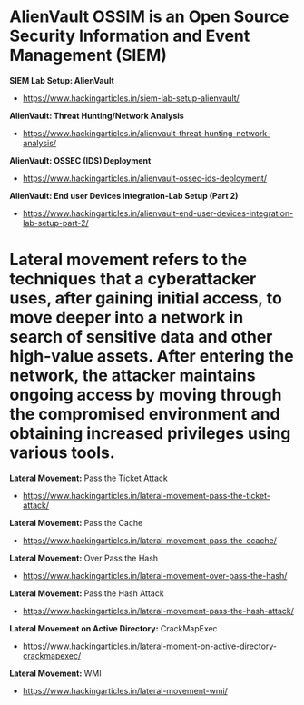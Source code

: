 # AlienVault OSSIM is an Open Source Security Information and Event Management (SIEM)


**SIEM Lab Setup: AlienVault**

- https://www.hackingarticles.in/siem-lab-setup-alienvault/


**AlienVault: Threat Hunting/Network Analysis**

- https://www.hackingarticles.in/alienvault-threat-hunting-network-analysis/


**AlienVault: OSSEC (IDS) Deployment**

- https://www.hackingarticles.in/alienvault-ossec-ids-deployment/


**AlienVault: End user Devices Integration-Lab Setup (Part 2)**

- https://www.hackingarticles.in/alienvault-end-user-devices-integration-lab-setup-part-2/



# Lateral movement refers to the techniques that a cyberattacker uses, after gaining initial access, to move deeper into a network in search of sensitive data and other high-value assets. After entering the network, the attacker maintains ongoing access by moving through the compromised environment and obtaining increased privileges using various tools.



**Lateral Movement:** Pass the Ticket Attack
- https://www.hackingarticles.in/lateral-movement-pass-the-ticket-attack/

**Lateral Movement:** Pass the Cache
- https://www.hackingarticles.in/lateral-movement-pass-the-ccache/

**Lateral Movement:** Over Pass the Hash
- https://www.hackingarticles.in/lateral-movement-over-pass-the-hash/

**Lateral Movement:** Pass the Hash Attack
- https://www.hackingarticles.in/lateral-movement-pass-the-hash-attack/

**Lateral Movement on Active Directory:** CrackMapExec
- https://www.hackingarticles.in/lateral-moment-on-active-directory-crackmapexec/

**Lateral Movement:** WMI
- https://www.hackingarticles.in/lateral-movement-wmi/
